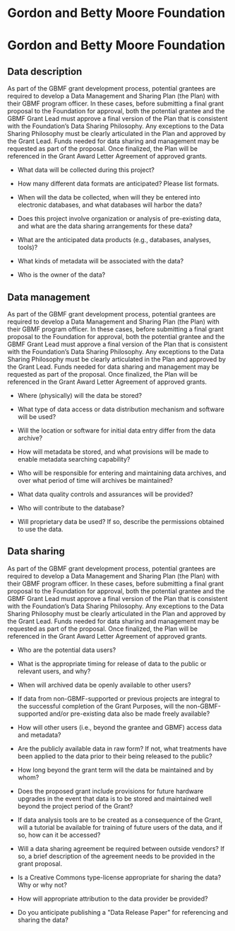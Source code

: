 Gordon and Betty Moore Foundation
=================================

Gordon and Betty Moore Foundation
=================================

Data description
----------------

As part of the GBMF grant development process, potential grantees are required to develop a Data Management and Sharing Plan (the Plan) with their GBMF program officer. In these cases, before submitting a final grant proposal to the Foundation for approval, both the potential grantee and the GBMF Grant Lead must approve a final version of the Plan that is consistent with the Foundation’s Data Sharing Philosophy. Any exceptions to the Data Sharing Philosophy must be clearly articulated in the Plan and approved by the Grant Lead. Funds needed for data sharing and management may be requested as part of the proposal. Once finalized, the Plan will be referenced in the Grant Award Letter Agreement of approved grants.

-   What data will be collected during this project?

-   How many different data formats are anticipated? Please list formats.

-   When will the data be collected, when will they be entered into electronic databases, and what databases will harbor the data?

-   Does this project involve organization or analysis of pre-existing data, and what are the data sharing arrangements for these data?

-   What are the anticipated data products (e.g., databases, analyses, tools)?

-   What kinds of metadata will be associated with the data?

-   Who is the owner of the data?

Data management
---------------

As part of the GBMF grant development process, potential grantees are required to develop a Data Management and Sharing Plan (the Plan) with their GBMF program officer. In these cases, before submitting a final grant proposal to the Foundation for approval, both the potential grantee and the GBMF Grant Lead must approve a final version of the Plan that is consistent with the Foundation’s Data Sharing Philosophy. Any exceptions to the Data Sharing Philosophy must be clearly articulated in the Plan and approved by the Grant Lead. Funds needed for data sharing and management may be requested as part of the proposal. Once finalized, the Plan will be referenced in the Grant Award Letter Agreement of approved grants.

-   Where (physically) will the data be stored?

-   What type of data access or data distribution mechanism and software will be used?

-   Will the location or software for initial data entry differ from the data archive?

-   How will metadata be stored, and what provisions will be made to enable metadata searching capability?

-   Who will be responsible for entering and maintaining data archives, and over what period of time will archives be maintained?

-   What data quality controls and assurances will be provided?

-   Who will contribute to the database?

-   Will proprietary data be used? If so, describe the permissions obtained to use the data.

Data sharing
------------

As part of the GBMF grant development process, potential grantees are required to develop a Data Management and Sharing Plan (the Plan) with their GBMF program officer. In these cases, before submitting a final grant proposal to the Foundation for approval, both the potential grantee and the GBMF Grant Lead must approve a final version of the Plan that is consistent with the Foundation’s Data Sharing Philosophy. Any exceptions to the Data Sharing Philosophy must be clearly articulated in the Plan and approved by the Grant Lead. Funds needed for data sharing and management may be requested as part of the proposal. Once finalized, the Plan will be referenced in the Grant Award Letter Agreement of approved grants.

-   Who are the potential data users?

-   What is the appropriate timing for release of data to the public or relevant users, and why?

-   When will archived data be openly available to other users?

-   If data from non-GBMF-supported or previous projects are integral to the successful completion of the Grant Purposes, will the non-GBMF-supported and/or pre-existing data also be made freely available?

-   How will other users (i.e., beyond the grantee and GBMF) access data and metadata?

-   Are the publicly available data in raw form? If not, what treatments have been applied to the data prior to their being released to the public?

-   How long beyond the grant term will the data be maintained and by whom?

-   Does the proposed grant include provisions for future hardware upgrades in the event that data is to be stored and maintained well beyond the project period of the Grant?

-   If data analysis tools are to be created as a consequence of the Grant, will a tutorial be available for training of future users of the data, and if so, how can it be accessed?

-   Will a data sharing agreement be required between outside vendors? If so, a brief description of the agreement needs to be provided in the grant proposal.

-   Is a Creative Commons type-license appropriate for sharing the data? Why or why not?

-   How will appropriate attribution to the data provider be provided?

-   Do you anticipate publishing a "Data Release Paper" for referencing and sharing the data?
